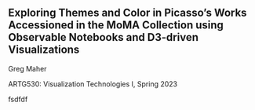 ## Exploring Themes and Color in Picasso’s Works Accessioned in the MoMA Collection using Observable Notebooks and D3-driven Visualizations 

Greg Maher

ARTG530: Visualization Technologies I, Spring 2023


fsdfdf
